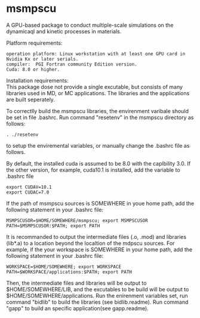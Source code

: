 # msmpscu

 A GPU-based package to conduct multiple-scale simulations on the dynamicaql and kinetic processes in materials.
 
  Platform requirements:  
 
    operation platform: Linux workstation with at least one GPU card in Nvidia Kx or later serials.  
    compiler:  PGI Fortran community Edition version.
    Cuda: 8.0 or higher.
 
 Installation requirements:  
 This package dose not provide a single excutable, but consists of many libraries used in MD, or MC applications. The libraries and the applications are built seperately. 
 
 To correctlly build the msmpscu libraries, the envirenment varibale should be set in file .bashrc. Run command "resetenv" in the msmpscu directory as follows:

    . ./resetenv
    
 to setup the enviremental variables, or manually change the .bashrc file as follows.
 
 By default, the installed cuda is assumed to be 8.0 with the caplbility 3.0. 
 If the other version, for example, cuda10.1 is installed, add the variable to .bashrc file

    export CUDAV=10.1
    export CUDAC=7.0

If the path of msmpscu sources is SOMEWHERE in youe home path, add the following statement in your .bashrc file:

    MSMPSCUSOR=$HOME/SOMEWHERE/msmpscu; export MSMPSCUSOR
    PATH=$MSMPSCUSOR:$PATH; export PATH
 
It is recommanded to output the intermediate files (.o, .mod) and libraries (lib*.a) to a location beyond the localtion of the mdpscu sources.
For example, if the your workspace is SOMEWHERE in your home path,  add the following statement in your .bashrc file:

    WORKSPACE=$HOME/SOMEWHERE; export WORKSPACE
    PATH=$WORKSPACE/applications:$PATH; export PATH

Then, the intermediate files and libraries will be output to 	$HOME/SOMEWHERE/LIB, and the excutables to be build will be output to $HOME/SOMEWHERE/applications.
Run the enirenment variables set, run command "bidlib" to build the libraries (see bidlib.readme). Run command "gapp" to build an specific application(see gapp.readme).  

  
  
